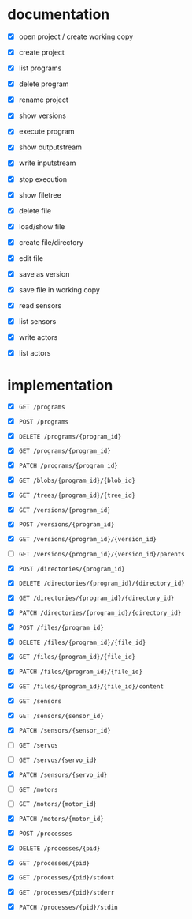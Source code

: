 # documentation
- [x] open project / create working copy
- [x] create project
- [x] list programs
- [x] delete program
- [x] rename project
- [x] show versions

- [x] execute program
- [x] show outputstream
- [x] write inputstream
- [x] stop execution

- [x] show filetree
- [x] delete file
- [x] load/show file
- [x] create file/directory
- [x] edit file

- [x] save as version
- [x] save file in working copy

- [x] read sensors
- [x] list sensors

- [x] write actors
- [x] list actors


# implementation
- [x] `GET /programs`
- [x] `POST /programs`
- [x] `DELETE /programs/{program_id}`
- [x] `GET /programs/{program_id}`
- [x] `PATCH /programs/{program_id}`

- [x] `GET /blobs/{program_id}/{blob_id}`
- [x] `GET /trees/{program_id}/{tree_id}`
- [x] `GET /versions/{program_id}`
- [x] `POST /versions/{program_id}`
- [x] `GET /versions/{program_id}/{version_id}`
- [ ] `GET /versions/{program_id}/{version_id}/parents`

- [x] `POST /directories/{program_id}`
- [x] `DELETE /directories/{program_id}/{directory_id}`
- [x] `GET /directories/{program_id}/{directory_id}`
- [x] `PATCH /directories/{program_id}/{directory_id}`

- [x] `POST /files/{program_id}`
- [x] `DELETE /files/{program_id}/{file_id}`
- [x] `GET /files/{program_id}/{file_id}`
- [x] `PATCH /files/{program_id}/{file_id}`
- [x] `GET /files/{program_id}/{file_id}/content`

- [x] `GET /sensors`
- [x] `GET /sensors/{sensor_id}`
- [x] `PATCH /sensors/{sensor_id}`

- [ ] `GET /servos`
- [ ] `GET /servos/{servo_id}`
- [x] `PATCH /sensors/{servo_id}`

- [ ] `GET /motors`
- [ ] `GET /motors/{motor_id}`
- [x] `PATCH /motors/{motor_id}`

- [x] `POST /processes`
- [x] `DELETE /processes/{pid}`
- [x] `GET /processes/{pid}`
- [x] `GET /processes/{pid}/stdout`
- [x] `GET /processes/{pid}/stderr`
- [x] `PATCH /processes/{pid}/stdin`
